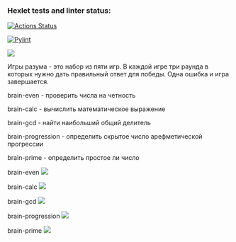 ### Hexlet tests and linter status:
[![Actions Status](https://github.com/aki1ina/python-project-lvl1/workflows/hexlet-check/badge.svg)](https://github.com/aki1ina/python-project-lvl1/actions)

[![Pylint](https://github.com/aki1ina/python-project-lvl1/actions/workflows/pylint.yml/badge.svg)](https://github.com/aki1ina/python-project-lvl1/actions/workflows/pylint.yml)

<a href="https://codeclimate.com/github/aki1ina/python-project-lvl1-1/maintainability"><img src="https://api.codeclimate.com/v1/badges/49cfd3ad26dd3cb7e2ec/maintainability" /></a>

Игры разума - это набор из пяти игр. В каждой игре три раунда в которых нужно дать правильный ответ для победы. Одна ошибка и игра завершается.

brain-even - проверить числа на четность

brain-calc - вычислить математическое выражение

brain-gcd - найти наибольший общий делитель

brain-progression - определить скрытое число арефметической прогрессии

brain-prime - определить простое ли число


brain-even <a href="https://asciinema.org/a/3BqmiYcTUvijO39T8zAiyilnc" target="_blank"><img src="https://asciinema.org/a/3BqmiYcTUvijO39T8zAiyilnc.svg" /></a>

brain-calc <a href="https://asciinema.org/a/uoaaRDpJs1BQ4JNkIlZsQact9" target="_blank"><img src="https://asciinema.org/a/uoaaRDpJs1BQ4JNkIlZsQact9.svg" /></a>

brain-gcd <a href="https://asciinema.org/a/k816XYFHuiQZGAO22azcagNqu" target="_blank"><img src="https://asciinema.org/a/k816XYFHuiQZGAO22azcagNqu.svg" /></a>

brain-progression <a href="https://asciinema.org/a/IZrr4JjDrsvqt8s3Cdl6OApIM" target="_blank"><img src="https://asciinema.org/a/IZrr4JjDrsvqt8s3Cdl6OApIM.svg" /></a>

brain-prime <a href="https://asciinema.org/a/uupAvb7oxYn7yJQ0wsT0lIAVJ" target="_blank"><img src="https://asciinema.org/a/uupAvb7oxYn7yJQ0wsT0lIAVJ.svg" /></a>

